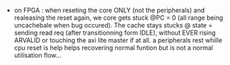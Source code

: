 - on FPGA : when reseting the core ONLY (not the peripherals) and realeasing the reset again, we core gets stuck @PC = 0 (all range being uncachebale when bug occured). The cache stays stucks @ state = sending read req (after transitionning form IDLE), without EVER rising ARVALID or touching the axi lite master if at all. a peripherals rest whille cpu reset is help helps recovering normal funtion but is not a normal utilisation flow...